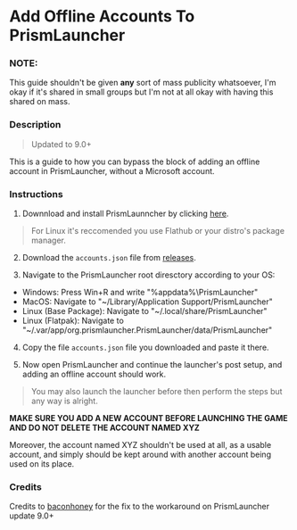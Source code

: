 # Add Offline Accounts To PrismLauncher

### NOTE:

This guide shouldn't be given __any__ sort of mass publicity whatsoever, I'm okay if it's shared in small groups but I'm not at all okay with having this shared on mass.

### Description

> Updated to 9.0+

This is a guide to how you can bypass the block of adding an offline account in PrismLauncher, without a Microsoft account.

### Instructions

1) Downnload and install PrismLaunncher by clicking [here](https://prismlauncher.org/download/).
> For Linux it's reccomended you use Flathub or your distro's package manager.

2) Download the `accounts.json` file from [releases](https://github.com/Rustring/PrismLauncher-Cracking-Guide/releases).
  
3) Navigate to the PrismLauncher root diresctory according to your OS:
* Windows: Press Win+R and write "%appdata%\PrismLauncher"
* MacOS: Navigate to "~/Library/Application Support/PrismLauncher"
* Linux (Base Package): Navigate to "~/.local/share/PrismLauncher"
* Linux (Flatpak): Navigate to "~/.var/app/org.prismlauncher.PrismLauncher/data/PrismLauncher"

4) Copy the file `accounts.json` file you downloaded and paste it there.

5) Now open PrismLauncher and continue the launcher's post setup, and adding an offline account should work.
> You may also launch the launcher before then perform the steps but any way is alright.

__MAKE SURE YOU ADD A NEW ACCOUNT BEFORE LAUNCHING THE GAME AND DO NOT DELETE THE ACCOUNT NAMED XYZ__

Moreover, the account named XYZ shouldn't be used at all, as a usable account, and simply should be kept around with another account being used on its place.

### Credits

Credits to [baconhoney](https://github.com/baconhoney) for the fix to the workaround on PrismLauncher update 9.0+
